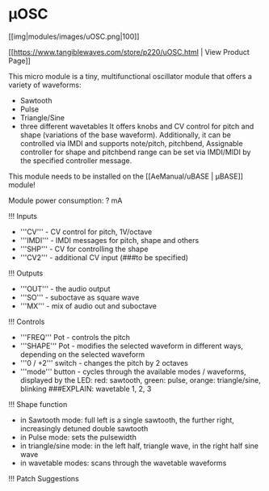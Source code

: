 # µOSC
[[img|modules/images/uOSC.png|100]]

[[https://www.tangiblewaves.com/store/p220/uOSC.html | View Product Page]]


This micro module is a tiny, multifunctional oscillator module that offers a variety of waveforms:
* Sawtooth
* Pulse
* Triangle/Sine
* three different wavetables
It offers knobs and CV control for pitch and shape (variations of the base waveform). Additionally, it can be controlled via IMDI and supports note/pitch, pitchbend, Assignable controller for shape and pitchbend range can be set via IMDI/MIDI by the specified controller message.

This module needs to be installed on the [[AeManual/uBASE | µBASE]] module!

Module power consumption: ? mA

!!! Inputs

* '''CV''' - CV control for pitch, 1V/octave
* '''IMDI''' - IMDI messages for pitch, shape and others
* '''SHP''' - CV for controlling the shape
* '''CV2''' - additional CV input (###to be specified)

!!! Outputs

* '''OUT'''  - the audio output
* '''SO'''  - suboctave as square wave
* '''MX'''  - mix of audio out and suboctave

!!! Controls

* '''FREQ''' Pot - controls the pitch
* '''SHAPE''' Pot - modifies the selected waveform in different ways, depending on the selected waveform
* '''0 / +2''' switch - changes the pitch by 2 octaves
* '''mode''' button - cycles through the available modes / waveforms, displayed by the LED:
red: sawtooth, green: pulse, orange: triangle/sine, blinking ###EXPLAIN: wavetable 1, 2, 3

!!! Shape function
* in Sawtooth mode: full left is a single sawtooth, the further right, increasingly detuned double sawtooth
* in Pulse mode: sets the pulsewidth
* in triangle/sine mode: in the left half, triangle wave, in the right half sine wave
* in wavetable modes: scans through the wavetable waveforms

!!! Patch Suggestions
